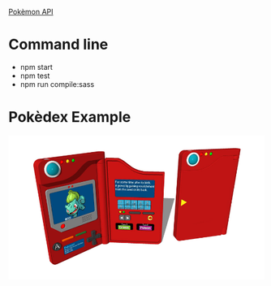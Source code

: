 [Pokèmon API](https://pokeapi.co/docs/v2)

# Command line

- npm start
- npm test
- npm run compile:sass

# Pokèdex Example

![Pokèdex Example](__README__ASSETS/pokedex-example.jpg)
